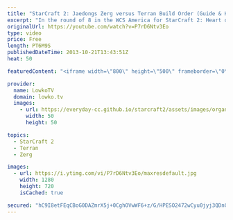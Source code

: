 ```yaml
---
title: "StarCraft 2: Jaedongs Zerg versus Terran Build Order (Guide & How-to)"
excerpt: "In the round of 8 in the WCS America for StarCraft 2: Heart of the Swarm, Jaedong uses an incredibly effective build order versus Hack, where he decided to go for a Roach Overlord Drop in Zerg versus Terran. In this video we take a look at the build order that EGJaedong uses versus the Terran player"
originalUrl: https://youtube.com/watch?v=P7rD6Ntv3Eo
type: video
price: Free
length: PT6M9S
publishedDateTime: 2013-10-21T13:43:51Z
heat: 50

featuredContent: "<iframe width=\"800\" height=\"500\" frameborder=\"0\" src=\"https://www.youtube.com/embed/P7rD6Ntv3Eo\" allow=\"accelerometer; autoplay; encrypted-media; gyroscope; picture-in-picture\" allowfullscreen></iframe>"

provider:
  name: LowkoTV
  domain: lowko.tv
  images:
    - url: https://everyday-cc.github.io/starcraft2/assets/images/organizations/lowko.tv-50x50.jpg
      width: 50
      height: 50

topics:
  - StarCraft 2
  - Terran
  - Zerg

images:
  - url: https://i.ytimg.com/vi/P7rD6Ntv3Eo/maxresdefault.jpg
    width: 1280
    height: 720
    isCached: true

secured: "hC9I8etFEqCBoG0DAZmrX5j+0CghOVwWF6+z/G/HPESO2472wCyu0jyj3QDn0IelOcm7Xi/g3L2Gei/Ud9gTd7lfCtkd8uBrr/EN8ORNp9Cmr0Dv47jPk1Wwt+whbplNSRLeWKJI1gSDRSQZEI4jsTKrcpE3nOpmtm7qDoSbAkF+TaxYMKamVOC4xj+idemiAeopNz9jwfwpMiWTm8C9WVsknEbwfpi3skzHGq4wb10QwUmHtwlwXcd+V6Nlmya0Zn1ZIpfhkVQJ2sD7YzN1t1Sw48WqS6oeC5i4cutFLZYVlTUQv4BTHvaozKqiSNaVj890g97YSmeYFAxkfSEdGM4pj+Ib1O9BXkQ0EOoxnaHTJRBpJBrsNdFIauuHEeCkOyL1Z/fZDoxVusMIDAOSW/eFnOspA3tCcCOTqd2Don4=;n08SIa9sBpkC3sBbylu4hA=="
---
```



